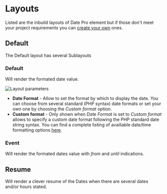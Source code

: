 # Layouts

Listed are the inbuild layouts of Date Pro element but if those don't meet your project requirements you can [create your own](GettingStarted/custom_layout.md) ones.

## Default

The Default layout has several Sublayouts

### Default

Will render the formated date value.

![Layout parameters](http://joolanders.github.io/Docs/docs/DatePro/images/layouts_default_params.png)

- **Date Format** - Allow to set the format by which to display the date. You can choose from several standard (PHP syntax) date formats or set your own one by choosing the *Custom format* option.
- **Custom format** - Only shown when *Date Format* is set to *Custom format* allows to specify a custom date format following the PHP standard date string syntax. You can find a complete listing of availiable date/time formatting options [here](http://www.php.net/strftime).

### Event
Will render the formated dates value with *from* and *until* indications.

## Resume
Will render a clever resume of the Dates when there are several dates and/or hours stated.